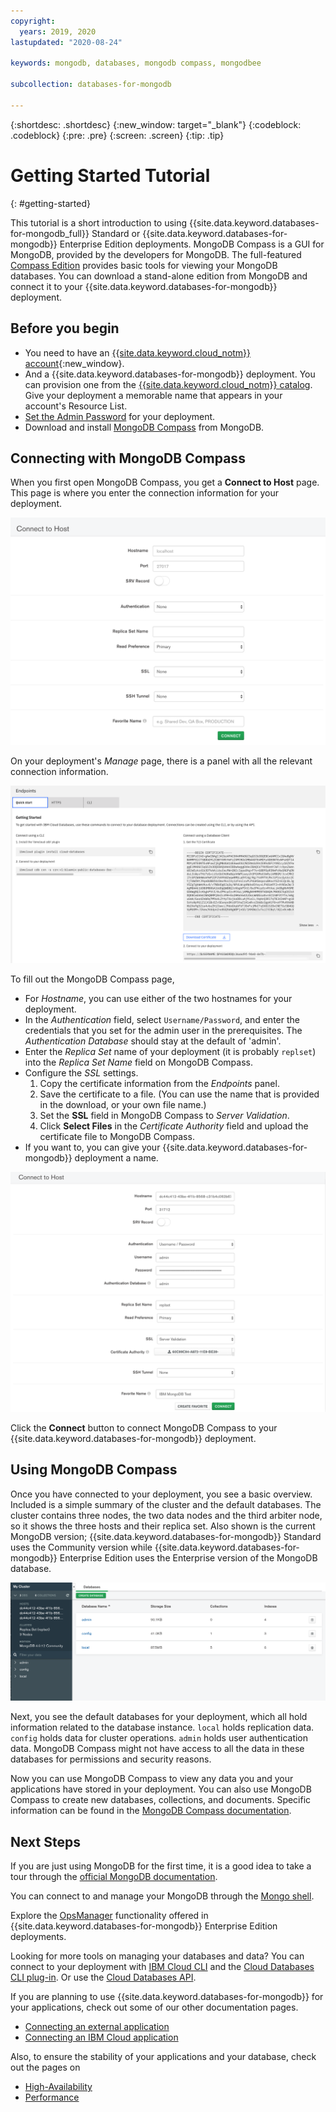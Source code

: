 ```yaml
---
copyright:
  years: 2019, 2020
lastupdated: "2020-08-24"

keywords: mongodb, databases, mongodb compass, mongodbee

subcollection: databases-for-mongodb

---
```


{:shortdesc: .shortdesc}
{:new_window: target="_blank"}
{:codeblock: .codeblock}
{:pre: .pre}
{:screen: .screen}
{:tip: .tip}


# Getting Started Tutorial
{: #getting-started}

This tutorial is a short introduction to using {{site.data.keyword.databases-for-mongodb_full}} Standard or {{site.data.keyword.databases-for-mongodb}} Enterprise Edition deployments. MongoDB Compass is a GUI for MongoDB, provided by the developers for MongoDB. The full-featured [Compass Edition](https://docs.mongodb.com/compass/master/#available-compass-short-editions) provides basic tools for viewing your MongoDB databases. You can download a stand-alone edition from MongoDB and connect it to your {{site.data.keyword.databases-for-mongodb}} deployment.

## Before you begin

- You need to have an [{{site.data.keyword.cloud_notm}} account](https://cloud.ibm.com/registration){:new_window}.
- And a {{site.data.keyword.databases-for-mongodb}} deployment. You can provision one from the [{{site.data.keyword.cloud_notm}} catalog](https://cloud.ibm.com/catalog/databases-for-mongodb). Give your deployment a memorable name that appears in your account's Resource List.
- [Set the Admin Password](/docs/databases-for-mongodb?topic=databases-for-mongodb-admin-password) for your deployment.
- Download and install [MongoDB Compass](https://docs.mongodb.com/compass/master/install/) from MongoDB.

## Connecting with MongoDB Compass

When you first open MongoDB Compass, you get a **Connect to Host** page. This page is where you enter the connection information for your deployment. 

![Default Connect to Host page](images/getting-started-connect-to-host.png)

On your deployment's _Manage_ page, there is a panel with all the relevant connection information.

![Endpoints panel](images/getting-started-endpoints-panel.png)

To fill out the MongoDB Compass page,

- For _Hostname_, you can use either of the two hostnames for your deployment.
- In the _Authentication_ field, select `Username/Password`, and enter the credentials that you set for the admin user in the prerequisites. The _Authentication Database_ should stay at the default of 'admin'.
- Enter the _Replica Set_ name of your deployment (it is probably `replset`) into the _Replica Set Name_ field on MongoDB Compass.
- Configure the _SSL_ settings.
    1. Copy the certificate information from the _Endpoints_ panel.
    2. Save the certificate to a file. (You can use the name that is provided in the download, or your own file name.)
    3. Set the **SSL** field in MongoDB Compass to _Server Validation_.
    4. Click **Select Files** in the _Certificate Authority_ field and upload the certificate file to MongoDB Compass.
- If you want to, you can give your {{site.data.keyword.databases-for-mongodb}} deployment a name.

![Completed Connect to Host page](images/getting-started-connect-to-host-complete.png)

Click the **Connect** button to connect MongoDB Compass to your {{site.data.keyword.databases-for-mongodb}} deployment.

## Using MongoDB Compass

Once you have connected to your deployment, you see a basic overview. Included is a simple summary of the cluster and the default databases. The cluster contains three nodes, the two data nodes and the third arbiter node, so it shows the three hosts and their replica set. Also shown is the current MongoDB version; {{site.data.keyword.databases-for-mongodb}} Standard uses the Community version while {{site.data.keyword.databases-for-mongodb}} Enterprise Edition uses the Enterprise version of the MongoDB database.

![MongoDB Compass page](images/getting-started-compass-page.png)

Next, you see the default databases for your deployment, which all hold information related to the database instance. `local` holds replication data. `config` holds data for cluster operations. `admin` holds user authentication data. MongoDB Compass might not have access to all the data in these databases for permissions and security reasons.

Now you can use MongoDB Compass to view any data you and your applications have stored in your deployment. You can also use MongoDB Compass to create new databases, collections, and documents. Specific information can be found in the [MongoDB Compass documentation](https://docs.mongodb.com/compass/current/).

## Next Steps

If you are just using MongoDB for the first time, it is a good idea to take a tour through the [official MongoDB documentation](https://docs.mongodb.com/). 

You can connect to and manage your MongoDB through the [Mongo shell](/docs/databases-for-mongodb?topic=databases-for-mongodb-mongo-shell).

Explore the [OpsManager](/docs/databases-for-mongodb?topic=databases-for-mongodb-ops-manager) functionality offered in {{site.data.keyword.databases-for-mongodb}} Enterprise Edition deployments.

Looking for more tools on managing your databases and data? You can connect to your deployment with [IBM Cloud CLI](/docs/cli?topic=cli-install-ibmcloud-cli) and the [Cloud Databases CLI plug-in](/docs/databases-cli-plugin?topic=databases-cli-plugin-cdb-reference). Or use the [Cloud Databases API](https://cloud.ibm.com/apidocs/cloud-databases-api).

If you are planning to use {{site.data.keyword.databases-for-mongodb}} for your applications, check out some of our other documentation pages.
- [Connecting an external application](/docs/databases-for-mongodb?topic=databases-for-mongodb-external-app)
- [Connecting an IBM Cloud application](/docs/databases-for-mongodb?topic=databases-for-mongodb-ibmcloud-app)

Also, to ensure the stability of your applications and your database, check out the pages on 
- [High-Availability](/docs/databases-for-mongodb?topic=databases-for-mongodb-high-availability)
- [Performance](/docs/databases-for-mongodb?topic=databases-for-mongodb-performance)


